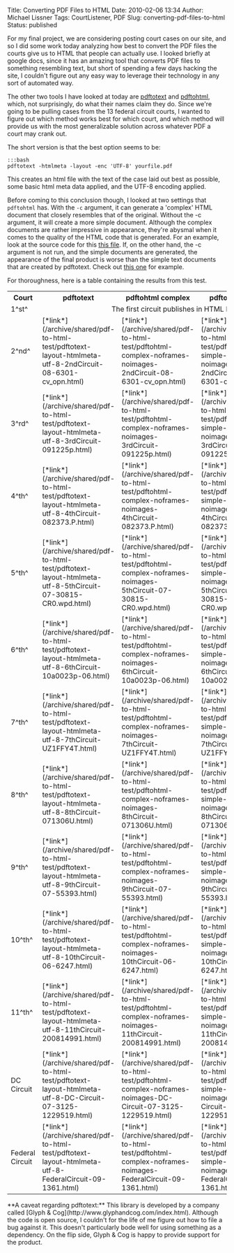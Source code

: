 Title: Converting PDF Files to HTML
Date: 2010-02-06 13:34
Author: Michael Lissner
Tags: CourtListener, PDF
Slug: converting-pdf-files-to-html
Status: published

For my final project, we are considering posting court cases on our
site, and so I did some work today analyzing how best to convert the PDF
files the courts give us to HTML that people can actually use. I looked
briefly at google docs, since it has an amazing tool that converts PDF
files to something resembling text, but short of spending a few days
hacking the site, I couldn't figure out any easy way to leverage their
technology in any sort of automated way.

The other two tools I have looked at today are
[pdftotext](http://www.foolabs.com/xpdf/) and
[pdftohtml](http://pdftohtml.sourceforge.net/), which, not surprisingly,
do what their names claim they do. Since we're going to be pulling cases
from the 13 federal circuit courts, I wanted to figure out which method
works best for which court, and which method will provide us with the
most generalizable solution across whatever PDF a court may crank out.

The short version is that the best option seems to be:

    :::bash
    pdftotext -htmlmeta -layout -enc 'UTF-8' yourfile.pdf

This creates an html file with the text of the case laid out best as
possible, some basic html meta data applied, and the UTF-8 encoding
applied.

Before coming to this conclusion though, I looked at two settings that
`pdftohtml` has. With the `-c` argument, it can generate a 'complex' HTML
document that closely resembles that of the original. Without the -c
argument, it will create a more simple document. Although the complex
documents are rather impressive in appearance, they're abysmal when it
comes to the quality of the HTML code that is generated. For an example,
look at the source code for this [this
file](/archive/shared/pdf-to-html-test/pdftohtml-complex-noframes-noimages-2ndCircuit-08-6301-cv_opn.html).
If, on the other hand, the -c argument is not run, and the simple
documents are generated, the appearance of the final product is worse
than the simple text documents that are created by pdftotext. Check out
[this
one](/archive/shared/pdf-to-html-test/pdftohtml-simple-noframes-noimages-2ndCircuit-08-6301-cv_opn.html)
for example.

For thoroughness, here is a table containing the results from this test.

<table>
<tr>
<th>
Court

</th>
<th>
pdftotext

</th>
<th>
pdftohtml complex

</th>
<th>
pdftotext simple

</th>
<th>
Original PDF

</th>
</tr>
<tr>
<td>
1^st^

</td>
<td colspan="4" align="center">
The first circuit publishes in HTML Format by default

</td>
</tr>
<tr>
<td>
2^nd^

</td>
<td>
[*link*](/archive/shared/pdf-to-html-test/pdftotext-layout-htmlmeta-utf-8-2ndCircuit-08-6301-cv_opn.html)

</td>
<td>
[*link*](/archive/shared/pdf-to-html-test/pdftohtml-complex-noframes-noimages-2ndCircuit-08-6301-cv_opn.html)

</td>
<td>
[*link*](/archive/shared/pdf-to-html-test/pdftohtml-simple-noframes-noimages-2ndCircuit-08-6301-cv_opn.html)

</td>
<td>
[*link*](/archive/shared/pdf-to-html-test/2ndCircuit-08-6301-cv_opn.pdf)

</td>
</tr>
<tr>
<td>
3^rd^

</td>
<td>
[*link*](/archive/shared/pdf-to-html-test/pdftotext-layout-htmlmeta-utf-8-3rdCircuit-091225p.html)

</td>
<td>
[*link*](/archive/shared/pdf-to-html-test/pdftohtml-complex-noframes-noimages-3rdCircuit-091225p.html)

</td>
<td>
[*link*](/archive/shared/pdf-to-html-test/pdftohtml-simple-noframes-noimages-3rdCircuit-091225p.html)

</td>
<td>
[*link*](/archive/shared/pdf-to-html-test/3rdCircuit-091225p.pdf)

</td>
</tr>
<tr>
<td>
4^th^

</td>
<td>
[*link*](/archive/shared/pdf-to-html-test/pdftotext-layout-htmlmeta-utf-8-4thCircuit-082373.P.html)

</td>
<td>
[*link*](/archive/shared/pdf-to-html-test/pdftohtml-complex-noframes-noimages-4thCircuit-082373.P.html)

</td>
<td>
[*link*](/archive/shared/pdf-to-html-test/pdftohtml-simple-noframes-noimages-4thCircuit-082373.P.html)

</td>
<td>
[*link*](/archive/shared/pdf-to-html-test/4thCircuit-082373.P.pdf)

</td>
</tr>
<tr>
<td>
5^th^

</td>
<td>
[*link*](/archive/shared/pdf-to-html-test/pdftotext-layout-htmlmeta-utf-8-5thCircuit-07-30815-CR0.wpd.html)

</td>
<td>
[*link*](/archive/shared/pdf-to-html-test/pdftohtml-complex-noframes-noimages-5thCircuit-07-30815-CR0.wpd.html)

</td>
<td>
[*link*](/archive/shared/pdf-to-html-test/pdftohtml-simple-noframes-noimages-5thCircuit-07-30815-CR0.wpd.html)

</td>
<td>
[*link*](/archive/shared/pdf-to-html-test/5thCircuit-07-30815-CR0.wpd.pdf)

</td>
</tr>
<tr>
<td>
6^th^

</td>
<td>
[*link*](/archive/shared/pdf-to-html-test/pdftotext-layout-htmlmeta-utf-8-6thCircuit-10a0023p-06.html)

</td>
<td>
[*link*](/archive/shared/pdf-to-html-test/pdftohtml-complex-noframes-noimages-6thCircuit-10a0023p-06.html)

</td>
<td>
[*link*](/archive/shared/pdf-to-html-test/pdftohtml-simple-noframes-noimages-6thCircuit-10a0023p-06.html)

</td>
<td>
[*link*](/archive/shared/pdf-to-html-test/6thCircuit-10a0023p-06.pdf)

</td>
</tr>
<tr>
<td>
7^th^

</td>
<td>
[*link*](/archive/shared/pdf-to-html-test/pdftotext-layout-htmlmeta-utf-8-7thCircuit-UZ1FFY4T.html)

</td>
<td>
[*link*](/archive/shared/pdf-to-html-test/pdftohtml-complex-noframes-noimages-7thCircuit-UZ1FFY4T.html)

</td>
<td>
[*link*](/archive/shared/pdf-to-html-test/pdftohtml-simple-noframes-noimages-7thCircuit-UZ1FFY4T.html)

</td>
<td>
[*link*](/archive/shared/pdf-to-html-test/7thCircuit-UZ1FFY4T.pdf)

</td>
</tr>
<tr>
<td>
8^th^

</td>
<td>
[*link*](/archive/shared/pdf-to-html-test/pdftotext-layout-htmlmeta-utf-8-8thCircuit-071306U.html)

</td>
<td>
[*link*](/archive/shared/pdf-to-html-test/pdftohtml-complex-noframes-noimages-8thCircuit-071306U.html)

</td>
<td>
[*link*](/archive/shared/pdf-to-html-test/pdftohtml-simple-noframes-noimages-8thCircuit-071306U.html)

</td>
<td>
[*link*](/archive/shared/pdf-to-html-test/8thCircuit-071306U.pdf)

</td>
</tr>
<tr>
<td>
9^th^

</td>
<td>
[*link*](/archive/shared/pdf-to-html-test/pdftotext-layout-htmlmeta-utf-8-9thCircuit-07-55393.html)

</td>
<td>
[*link*](/archive/shared/pdf-to-html-test/pdftohtml-complex-noframes-noimages-9thCircuit-07-55393.html)

</td>
<td>
[*link*](/archive/shared/pdf-to-html-test/pdftohtml-simple-noframes-noimages-9thCircuit-07-55393.html)

</td>
<td>
[*link*](/archive/shared/pdf-to-html-test/9thCircuit-07-55393.pdf)

</td>
</tr>
<tr>
<td>
10^th^

</td>
<td>
[*link*](/archive/shared/pdf-to-html-test/pdftotext-layout-htmlmeta-utf-8-10thCircuit-06-6247.html)

</td>
<td>
[*link*](/archive/shared/pdf-to-html-test/pdftohtml-complex-noframes-noimages-10thCircuit-06-6247.html)

</td>
<td>
[*link*](/archive/shared/pdf-to-html-test/pdftohtml-simple-noframes-noimages-10thCircuit-06-6247.html)

</td>
<td>
[*link*](/archive/shared/pdf-to-html-test/10thCircuit-06-6247.pdf)

</td>
</tr>
<tr>
<td>
11^th^

</td>
<td>
[*link*](/archive/shared/pdf-to-html-test/pdftotext-layout-htmlmeta-utf-8-11thCircuit-200814991.html)

</td>
<td>
[*link*](/archive/shared/pdf-to-html-test/pdftohtml-complex-noframes-noimages-11thCircuit-200814991.html)

</td>
<td>
[*link*](/archive/shared/pdf-to-html-test/pdftohtml-simple-noframes-noimages-11thCircuit-200814991.html)

</td>
<td>
[*link*](/archive/shared/pdf-to-html-test/11thCircuit-200814991.pdf)

</td>
</tr>
<tr>
<td>
DC Circuit

</td>
<td>
[*link*](/archive/shared/pdf-to-html-test/pdftotext-layout-htmlmeta-utf-8-DC-Circuit-07-3125-1229519.html)

</td>
<td>
[*link*](/archive/shared/pdf-to-html-test/pdftohtml-complex-noframes-noimages-DC-Circuit-07-3125-1229519.html)

</td>
<td>
[*link*](/archive/shared/pdf-to-html-test/pdftohtml-simple-noframes-noimages-DC-Circuit-07-3125-1229519.html)

</td>
<td>
[*link*](/archive/shared/pdf-to-html-test/DC-Circuit-07-3125-1229519.pdf)

</td>
</tr>
<tr>
<td>
Federal Circuit

</td>
<td>
[*link*](/archive/shared/pdf-to-html-test/pdftotext-layout-htmlmeta-utf-8-FederalCircuit-09-1361.html)

</td>
<td>
[*link*](/archive/shared/pdf-to-html-test/pdftohtml-complex-noframes-noimages-FederalCircuit-09-1361.html)

</td>
<td>
[*link*](/archive/shared/pdf-to-html-test/pdftohtml-simple-noframes-noimages-FederalCircuit-09-1361.html)

</td>
<td>
[*link*](/archive/shared/pdf-to-html-test/FederalCircuit-09-1361.pdf)

</td>
</tr>
</table>
**A caveat regarding pdftotext:** This library is developed by a company
called [Glyph & Cog](http://www.glyphandcog.com/index.html). Although
the code is open source, I couldn't for the life of me figure out how to
file a bug against it. This doesn't particularly bode well for using
something as a dependency. On the flip side, Glyph & Cog is happy to
provide support for the product.

